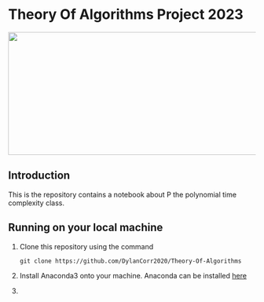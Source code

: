 # Theory Of Algorithms Project 2023

<img src="banner.png" width = "700" height = "250"></img>


## Introduction

This is the repository contains a notebook about P the polynomial time complexity class.
<br>


## Running on your local machine

<ol>
<li>Clone this repository using the command  
  
```
git clone https://github.com/DylanCorr2020/Theory-Of-Algorithms
```
 </li>

<li>
  
  Install Anaconda3 onto your machine. Anaconda can be installed 
  [here](https://www.anaconda.com/products/individual#linux)
  
</li>



<li>



